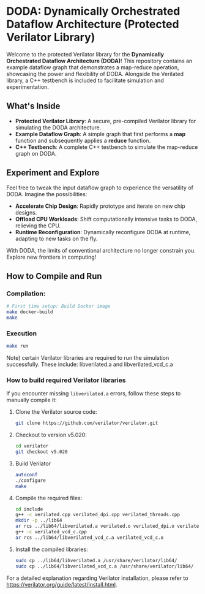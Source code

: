# DODA: Dynamically Orchestrated Dataflow Architecture (Protected Verilator Library)

Welcome to the protected Verilator library for the **Dynamically Orchestrated Dataflow Architecture (DODA)**! This repository contains an example dataflow graph that demonstrates a map-reduce operation, showcasing the power and flexibility of DODA. Alongside the Verilated library, a C++ testbench is included to facilitate simulation and experimentation.

## What's Inside
- **Protected Verilator Library**: A secure, pre-compiled Verilator library for simulating the DODA architecture.
- **Example Dataflow Graph**: A simple graph that first performs a **map** function and subsequently applies a **reduce** function.
- **C++ Testbench**: A complete C++ testbench to simulate the map-reduce graph on DODA.

## Experiment and Explore
Feel free to tweak the input dataflow graph to experience the versatility of DODA. Imagine the possibilities:
- **Accelerate Chip Design**: Rapidly prototype and iterate on new chip designs.
- **Offload CPU Workloads**: Shift computationally intensive tasks to DODA, relieving the CPU.
- **Runtime Reconfiguration**: Dynamically reconfigure DODA at runtime, adapting to new tasks on the fly.

With DODA, the limits of conventional architecture no longer constrain you. Explore new frontiers in computing!

## How to Compile and Run
### Compilation:
```bash
# First time setup: Build Docker image
make docker-build
make
```
### Execution
```bash
make run
```
Note) certain Verilator libraries are required to run the simulation successfully. These include:
libverilated.a and libverilated_vcd_c.a


### How to build required Verilator libraries
If you encounter missing `libverilated.a` errors, follow these steps to manually compile it:

1. Clone the Verilator source code:
   ```bash
   git clone https://github.com/verilator/verilator.git
   ```
2. Checkout to version v5.020:
   ```bash
   cd verilator
   git checkout v5.020
   ```

3. Build Verilator
   ``` bash
   autoconf
   ./configure
   make
   ```
4. Compile the required files:
   ```bash
   cd include
   g++ -c verilated.cpp verilated_dpi.cpp verilated_threads.cpp
   mkdir -p ../lib64
   ar rcs ../lib64/libverilated.a verilated.o verilated_dpi.o verilated_threads.o
   g++ -c verilated_vcd_c.cpp
   ar rcs ../lib64/libverilated_vcd_c.a verilated_vcd_c.o
   ```
5. Install the compiled libraries:
   ```bash
   sudo cp ../lib64/libverilated.a /usr/share/verilator/lib64/
   sudo cp ../lib64/libverilated_vcd_c.a /usr/share/verilator/lib64/
   ```

For a detailed explanation regarding Verilator installation, please refer to https://verilator.org/guide/latest/install.html.